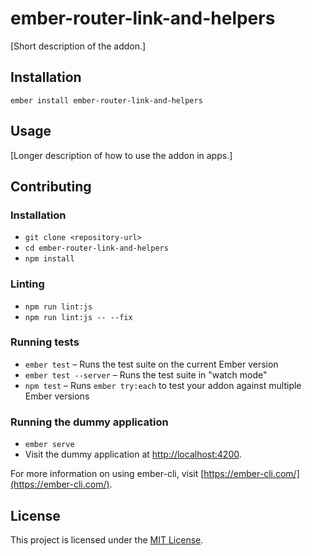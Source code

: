 ember-router-link-and-helpers
==============================================================================

[Short description of the addon.]

Installation
------------------------------------------------------------------------------

```
ember install ember-router-link-and-helpers
```


Usage
------------------------------------------------------------------------------

[Longer description of how to use the addon in apps.]


Contributing
------------------------------------------------------------------------------

### Installation

* `git clone <repository-url>`
* `cd ember-router-link-and-helpers`
* `npm install`

### Linting

* `npm run lint:js`
* `npm run lint:js -- --fix`

### Running tests

* `ember test` – Runs the test suite on the current Ember version
* `ember test --server` – Runs the test suite in "watch mode"
* `npm test` – Runs `ember try:each` to test your addon against multiple Ember versions

### Running the dummy application

* `ember serve`
* Visit the dummy application at [http://localhost:4200](http://localhost:4200).

For more information on using ember-cli, visit [https://ember-cli.com/](https://ember-cli.com/).

License
------------------------------------------------------------------------------

This project is licensed under the [MIT License](LICENSE.md).
